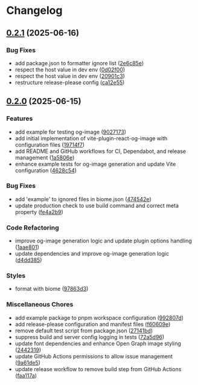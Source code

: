 # Changelog

## [0.2.1](https://github.com/sunya9/vite-plugin-react-og-image/compare/v0.2.0...v0.2.1) (2025-06-16)


### Bug Fixes

* add package.json to formatter ignore list ([2e6c85e](https://github.com/sunya9/vite-plugin-react-og-image/commit/2e6c85eb1f729015fcd4920498cd6a56e2e2785f))
* respect the host value in dev env ([0d02f00](https://github.com/sunya9/vite-plugin-react-og-image/commit/0d02f008b06bdddaf7fd26b585e92c6e3e6b4064))
* respect the host value in dev env ([20901c3](https://github.com/sunya9/vite-plugin-react-og-image/commit/20901c3fe8cbf8db35940d12e17a032adc303035))
* restructure release-please config ([ca12e55](https://github.com/sunya9/vite-plugin-react-og-image/commit/ca12e55ee63b0abb3b4bd7d6b1a20fb0b4353afc))

## [0.2.0](https://github.com/sunya9/vite-plugin-react-og-image/compare/v0.1.0...v0.2.0) (2025-06-15)


### Features

* add example for testing og-image ([9027173](https://github.com/sunya9/vite-plugin-react-og-image/commit/9027173e3ce621919bce2550bf985cfb777af94d))
* add initial implementation of vite-plugin-react-og-image with configuration files ([19714f7](https://github.com/sunya9/vite-plugin-react-og-image/commit/19714f706507ab3aa07f475a2e2e3471fc0bfd89))
* add README and GitHub workflows for CI, Dependabot, and release management ([1a5806e](https://github.com/sunya9/vite-plugin-react-og-image/commit/1a5806eff732766ec6dcf704a0f5472d7cd687f5))
* enhance example tests for og-image generation and update Vite configuration ([4628c54](https://github.com/sunya9/vite-plugin-react-og-image/commit/4628c543819468c9943a4f8b8991b4d1a0b01c6f))


### Bug Fixes

* add 'example' to ignored files in biome.json ([474542e](https://github.com/sunya9/vite-plugin-react-og-image/commit/474542e9ba4d608219b7577c9e277a6f13ebe147))
* update production check to use build command and correct meta property ([fe4a2b9](https://github.com/sunya9/vite-plugin-react-og-image/commit/fe4a2b93e2aa0509ffc27c4c05146a72de89cbc3))


### Code Refactoring

* improve og-image generation logic and update plugin options handling ([1aae801](https://github.com/sunya9/vite-plugin-react-og-image/commit/1aae801ed50a0c8b0a53259dd5734d5704517c8c))
* update dependencies and improve og-image generation logic ([d4dd385](https://github.com/sunya9/vite-plugin-react-og-image/commit/d4dd3851c08a32848834b2b6487a8cbf284e4345))


### Styles

* format with biome ([97863d3](https://github.com/sunya9/vite-plugin-react-og-image/commit/97863d389cc78f590f1ab35d7140557d84532fcb))


### Miscellaneous Chores

* add example package to pnpm workspace configuration ([992807d](https://github.com/sunya9/vite-plugin-react-og-image/commit/992807dcd9110fbc0d675a7415abd34766a44289))
* add release-please configuration and manifest files ([f60609e](https://github.com/sunya9/vite-plugin-react-og-image/commit/f60609e6debaa04adcdc75bdfe7331df879fd3d7))
* remove default test script from package.json ([27141bd](https://github.com/sunya9/vite-plugin-react-og-image/commit/27141bd79d8b8e639a2dd37ef5e68eb8753764d9))
* suppress build and server config logging in tests ([72a5d96](https://github.com/sunya9/vite-plugin-react-og-image/commit/72a5d960f3097d3718e19e36fa7c4e4c81201b5f))
* update font dependencies and enhance Open Graph image styling ([2442319](https://github.com/sunya9/vite-plugin-react-og-image/commit/24423192fac791f81c3df79849594ea1c52b12e7))
* update GitHub Actions permissions to allow issue management ([9a61de5](https://github.com/sunya9/vite-plugin-react-og-image/commit/9a61de5864abdbe2921218df6752a1e91e183064))
* update release workflow to remove build step from GitHub Actions ([faa117a](https://github.com/sunya9/vite-plugin-react-og-image/commit/faa117a460b39c4dbb5be597f2ca7b5232a32393))
